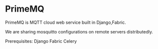 # PrimeMQ
PrimeMQ is MQTT cloud web service built in Django,Fabric.

We are sharing mosquitto configurations on remote servers distributedly.

Prerequisites:
Django
Fabric
Celery
